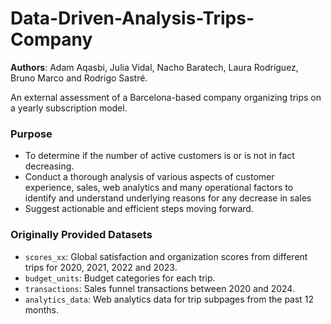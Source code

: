 # Data-Driven-Analysis-Trips-Company
**Authors**: Adam Aqasbi, Julia Vidal, Nacho Baratech, Laura Rodríguez, Bruno Marco and Rodrigo Sastré.

An external assessment of a Barcelona-based company organizing trips on a yearly subscription model.

### Purpose

- To determine if the number of active customers is or is not in fact decreasing. 
- Conduct a thorough analysis of various aspects of customer experience, sales, web analytics and many operational factors to identify and understand underlying reasons for any decrease in sales 
- Suggest actionable and efficient steps moving forward.

### Originally Provided Datasets

- `scores_xx`: Global satisfaction and organization scores from different trips for 2020, 2021, 2022 and 2023. 
- `budget_units`: Budget categories for each trip. 
- `transactions`: Sales funnel transactions between 2020 and 2024. 
- `analytics_data`: Web analytics data for trip subpages from the past 12 months. 
